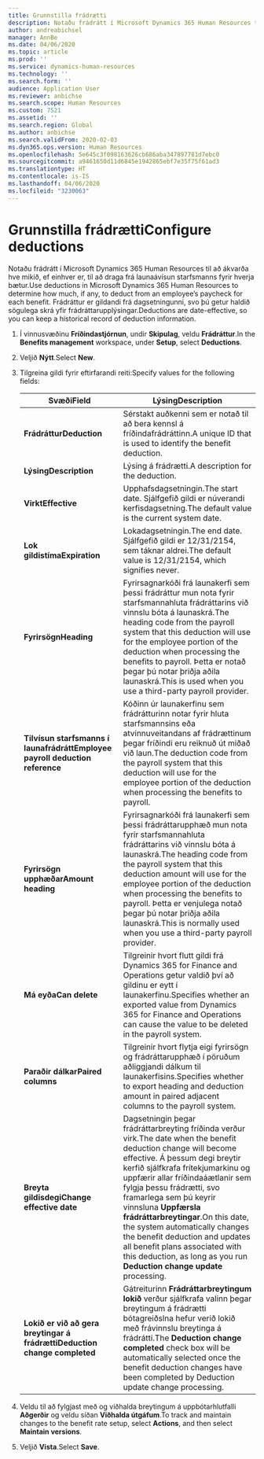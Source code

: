 ```yaml
---
title: Grunnstilla frádrætti
description: Notaðu frádrátt í Microsoft Dynamics 365 Human Resources til að ákvarða hve mikið, ef einhver er, til að draga frá launaávísun starfsmanns fyrir hverja bætur.
author: andreabichsel
manager: AnnBe
ms.date: 04/06/2020
ms.topic: article
ms.prod: ''
ms.service: dynamics-human-resources
ms.technology: ''
ms.search.form: ''
audience: Application User
ms.reviewer: anbichse
ms.search.scope: Human Resources
ms.custom: 7521
ms.assetid: ''
ms.search.region: Global
ms.author: anbichse
ms.search.validFrom: 2020-02-03
ms.dyn365.ops.version: Human Resources
ms.openlocfilehash: 5e645c3f098163626cb686aba347897781d7ebc0
ms.sourcegitcommit: a9461650d11d6845e1942865ebf7e35f75f61ad3
ms.translationtype: HT
ms.contentlocale: is-IS
ms.lasthandoff: 04/06/2020
ms.locfileid: "3230063"
---
```

# <a name="configure-deductions"></a><span data-ttu-id="76caf-103">Grunnstilla frádrætti</span><span class="sxs-lookup"><span data-stu-id="76caf-103">Configure deductions</span></span>

<span data-ttu-id="76caf-104">Notaðu frádrátt í Microsoft Dynamics 365 Human Resources til að ákvarða hve mikið, ef einhver er, til að draga frá launaávísun starfsmanns fyrir hverja bætur.</span><span class="sxs-lookup"><span data-stu-id="76caf-104">Use deductions in Microsoft Dynamics 365 Human Resources to determine how much, if any, to deduct from an employee’s paycheck for each benefit.</span></span> <span data-ttu-id="76caf-105">Frádráttur er gildandi frá dagsetningunni, svo þú getur haldið sögulega skrá yfir frádráttarupplýsingar.</span><span class="sxs-lookup"><span data-stu-id="76caf-105">Deductions are date-effective, so you can keep a historical record of deduction information.</span></span> 

1. <span data-ttu-id="76caf-106">Í vinnusvæðinu **Fríðindastjórnun**, undir **Skipulag**, veldu **Frádráttur**.</span><span class="sxs-lookup"><span data-stu-id="76caf-106">In the **Benefits management** workspace, under **Setup**, select **Deductions**.</span></span>

2. <span data-ttu-id="76caf-107">Veljið **Nýtt**.</span><span class="sxs-lookup"><span data-stu-id="76caf-107">Select **New**.</span></span>

3. <span data-ttu-id="76caf-108">Tilgreina gildi fyrir eftirfarandi reiti:</span><span class="sxs-lookup"><span data-stu-id="76caf-108">Specify values for the following fields:</span></span>

   | <span data-ttu-id="76caf-109">Svæði</span><span class="sxs-lookup"><span data-stu-id="76caf-109">Field</span></span> | <span data-ttu-id="76caf-110">Lýsing</span><span class="sxs-lookup"><span data-stu-id="76caf-110">Description</span></span> |
   | --- | --- |
   | <span data-ttu-id="76caf-111">**Frádráttur**</span><span class="sxs-lookup"><span data-stu-id="76caf-111">**Deduction**</span></span> | <span data-ttu-id="76caf-112">Sérstakt auðkenni sem er notað til að bera kennsl á fríðindafrádráttinn.</span><span class="sxs-lookup"><span data-stu-id="76caf-112">A unique ID that is used to identify the benefit deduction.</span></span> |
   | <span data-ttu-id="76caf-113">**Lýsing**</span><span class="sxs-lookup"><span data-stu-id="76caf-113">**Description**</span></span> | <span data-ttu-id="76caf-114">Lýsing á frádrætti.</span><span class="sxs-lookup"><span data-stu-id="76caf-114">A description for the deduction.</span></span> |
   | <span data-ttu-id="76caf-115">**Virkt**</span><span class="sxs-lookup"><span data-stu-id="76caf-115">**Effective**</span></span> | <span data-ttu-id="76caf-116">Upphafsdagsetningin.</span><span class="sxs-lookup"><span data-stu-id="76caf-116">The start date.</span></span> <span data-ttu-id="76caf-117">Sjálfgefið gildi er núverandi kerfisdagsetning.</span><span class="sxs-lookup"><span data-stu-id="76caf-117">The default value is the current system date.</span></span> |
   | <span data-ttu-id="76caf-118">**Lok gildistíma**</span><span class="sxs-lookup"><span data-stu-id="76caf-118">**Expiration**</span></span> | <span data-ttu-id="76caf-119">Lokadagsetningin.</span><span class="sxs-lookup"><span data-stu-id="76caf-119">The end date.</span></span> <span data-ttu-id="76caf-120">Sjálfgefið gildi er 12/31/2154, sem táknar aldrei.</span><span class="sxs-lookup"><span data-stu-id="76caf-120">The default value is 12/31/2154, which signifies never.</span></span> |
   | <span data-ttu-id="76caf-121">**Fyrirsögn**</span><span class="sxs-lookup"><span data-stu-id="76caf-121">**Heading**</span></span> | <span data-ttu-id="76caf-122">Fyrirsagnarkóði frá launakerfi sem þessi frádráttur mun nota fyrir starfsmannahluta frádráttarins við vinnslu bóta á launaskrá.</span><span class="sxs-lookup"><span data-stu-id="76caf-122">The heading code from the payroll system that this deduction will use for the employee portion of the deduction when processing the benefits to payroll.</span></span> <span data-ttu-id="76caf-123">Þetta er notað þegar þú notar þriðja aðila launaskrá.</span><span class="sxs-lookup"><span data-stu-id="76caf-123">This is used when you use a third-party payroll provider.</span></span> |
   | <span data-ttu-id="76caf-124">**Tilvísun starfsmanns í launafrádrátt**</span><span class="sxs-lookup"><span data-stu-id="76caf-124">**Employee payroll deduction reference**</span></span> | <span data-ttu-id="76caf-125">Kóðinn úr launakerfinu sem frádrátturinn notar fyrir hluta starfsmannsins eða atvinnuveitandans af frádrættinum þegar fríðindi eru reiknuð út miðað við laun.</span><span class="sxs-lookup"><span data-stu-id="76caf-125">The deduction code from the payroll system that this deduction will use for the employee portion of the deduction when processing the benefits to payroll.</span></span> |
   | <span data-ttu-id="76caf-126">**Fyrirsögn upphæðar**</span><span class="sxs-lookup"><span data-stu-id="76caf-126">**Amount heading**</span></span> | <span data-ttu-id="76caf-127">Fyrirsagnarkóði frá launakerfi sem þessi frádráttarupphæð mun nota fyrir starfsmannahluta frádráttarins við vinnslu bóta á launaskrá.</span><span class="sxs-lookup"><span data-stu-id="76caf-127">The heading code from the payroll system that this deduction amount will use for the employee portion of the deduction when processing the benefits to payroll.</span></span> <span data-ttu-id="76caf-128">Þetta er venjulega notað þegar þú notar þriðja aðila launaskrá.</span><span class="sxs-lookup"><span data-stu-id="76caf-128">This is normally used when you use a third-party payroll provider.</span></span> |
   | <span data-ttu-id="76caf-129">**Má eyða**</span><span class="sxs-lookup"><span data-stu-id="76caf-129">**Can delete**</span></span> | <span data-ttu-id="76caf-130">Tilgreinir hvort flutt gildi frá Dynamics 365 for Finance and Operations getur valdið því að gildinu er eytt í launakerfinu.</span><span class="sxs-lookup"><span data-stu-id="76caf-130">Specifies whether an exported value from Dynamics 365 for Finance and Operations can cause the value to be deleted in the payroll system.</span></span> |
   | <span data-ttu-id="76caf-131">**Paraðir dálkar**</span><span class="sxs-lookup"><span data-stu-id="76caf-131">**Paired columns**</span></span> | <span data-ttu-id="76caf-132">Tilgreinir hvort flytja eigi fyrirsögn og frádráttarupphæð í pöruðum aðliggjandi dálkum til launakerfisins.</span><span class="sxs-lookup"><span data-stu-id="76caf-132">Specifies whether to export heading and deduction amount in paired adjacent columns to the payroll system.</span></span> |
   | <span data-ttu-id="76caf-133">**Breyta gildisdegi**</span><span class="sxs-lookup"><span data-stu-id="76caf-133">**Change effective date**</span></span> | <span data-ttu-id="76caf-134">Dagsetningin þegar frádráttarbreyting fríðinda verður virk.</span><span class="sxs-lookup"><span data-stu-id="76caf-134">The date when the benefit deduction change will become effective.</span></span> <span data-ttu-id="76caf-135">Á þessum degi breytir kerfið sjálfkrafa frítekjumarkinu og uppfærir allar fríðindaáætlanir sem fylgja þessu frádrætti, svo framarlega sem þú keyrir vinnsluna **Uppfærsla frádráttarbreytingar**.</span><span class="sxs-lookup"><span data-stu-id="76caf-135">On this date, the system automatically changes the benefit deduction and updates all benefit plans associated with this deduction, as long as you run **Deduction change update** processing.</span></span> |
   | <span data-ttu-id="76caf-136">**Lokið er við að gera breytingar á frádrætti**</span><span class="sxs-lookup"><span data-stu-id="76caf-136">**Deduction change completed**</span></span> | <span data-ttu-id="76caf-137">Gátreiturinn **Frádráttarbreytingum lokið** verður sjálfkrafa valinn þegar breytingum á frádrætti bótagreiðslna hefur verið lokið með frávinnslu breytinga á frádrátti.</span><span class="sxs-lookup"><span data-stu-id="76caf-137">The **Deduction change completed** check box will be automatically selected once the benefit deduction changes have been completed by Deduction update change processing.</span></span> |
   
4. <span data-ttu-id="76caf-138">Veldu til að fylgjast með og viðhalda breytingum á uppbótarhlutfalli **Aðgerðir** og veldu síðan **Viðhalda útgáfum**.</span><span class="sxs-lookup"><span data-stu-id="76caf-138">To track and maintain changes to the benefit rate setup, select **Actions**, and then select **Maintain versions**.</span></span>

5. <span data-ttu-id="76caf-139">Veljið **Vista**.</span><span class="sxs-lookup"><span data-stu-id="76caf-139">Select **Save**.</span></span> 
